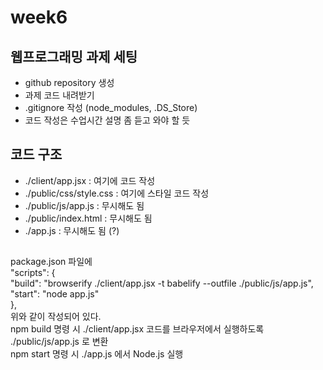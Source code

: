 # week6
## 웹프로그래밍 과제 세팅
- github repository 생성
- 과제 코드 내려받기
- .gitignore 작성 (node_modules, .DS_Store)
- 코드 작성은 수업시간 설명 좀 듣고 와야 할 듯
## 코드 구조
- ./client/app.jsx : 여기에 코드 작성
- ./public/css/style.css : 여기에 스타일 코드 작성
- ./public/js/app.js : 무시해도 됨
- ./public/index.html : 무시해도 됨
- ./app.js : 무시해도 됨 (?)
##
package.json 파일에  
  "scripts": {  
    "build": "browserify ./client/app.jsx -t babelify --outfile ./public/js/app.js",  
    "start": "node app.js"  
  },  
위와 같이 작성되어 있다.  
npm build 명령 시 ./client/app.jsx 코드를 브라우저에서 실행하도록 ./public/js/app.js 로 변환  
npm start 명령 시 ./app.js 에서 Node.js 실행